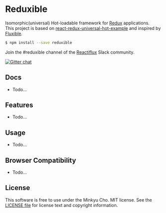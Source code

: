 # Reduxible

Isomorphic(universal) Hot-loadable framework for [Redux](http://rackt.github.io/redux) applications.  
This project is based on [react-redux-universal-hot-example](https://github.com/erikras/react-redux-universal-hot-example) and inspired by [Fluxible](https://github.com/yahoo/fluxible).  

```bash
$ npm install --save reduxible
```

Join the #reduxible channel of the [Reactiflux](http://reactiflux.com) Slack community.

[![Gitter chat](https://badges.gitter.im/gitterHQ/gitter.png)](https://gitter.im/Pitzcarraldo/reduxible)

## Docs

  * Todo...

## Features

  * Todo...

## Usage

  * Todo...

## Browser Compatibility

  * Todo...
  
## License

This software is free to use under the Minkyu Cho. MIT license.
See the [LICENSE file][] for license text and copyright information.

[Promise]: https://developer.mozilla.org/en-US/docs/Web/JavaScript/Reference/Global_Objects/Promise
[objectAssign]: https://developer.mozilla.org/en-US/docs/Web/JavaScript/Reference/Global_Objects/Object/assign
[babel]: https://babeljs.io/
[LICENSE file]: https://github.com/Pitzcarraldo/reduxible/blob/master/LICENSE
